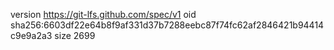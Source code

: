 version https://git-lfs.github.com/spec/v1
oid sha256:6603df22e64b8f9af331d37b7288eebc87f74fc62af2846421b94414c9e9a2a3
size 2699
